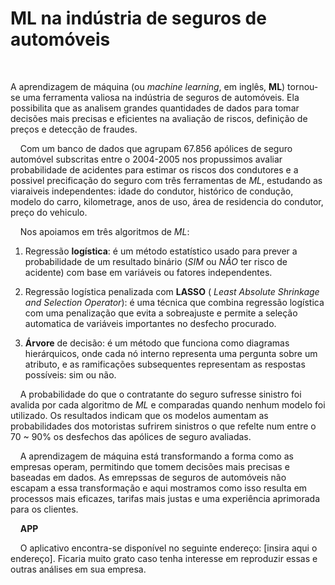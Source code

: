 
# ML na indústria de seguros de automóveis

<!-- badges: start -->
<!-- badges: end -->

<p align="justify"> 
  
&nbsp;&nbsp;&nbsp;

A aprendizagem de máquina (ou _machine learning_, em inglês, **ML**) tornou-se uma ferramenta valiosa na indústria de seguros de automóveis. Ela possibilita que as analisem grandes quantidades de dados para tomar decisões mais precisas e eficientes na avaliação de riscos, definição de preços e detecção de fraudes.

&nbsp;&nbsp;&nbsp;
Com um banco de dados que agrupam 67.856 apólices de seguro automóvel subscritas entre o 2004-2005 nos propussimos avaliar probabilidade de acidentes para estimar os riscos dos condutores e a possivel precificação do seguro com três ferramentas de _ML_, estudando as viaraiveis independentes: idade do condutor, histórico de condução, modelo do carro, kilometrage, anos de uso, área de residencia do condutor, preço do vehiculo.

&nbsp;&nbsp;&nbsp;
Nos apoiamos em três algoritmos de _ML_: 

  1. Regressão **logística**: é um método estatístico usado para prever a probabilidade de um resultado binário (*SIM* ou *NÃO* ter risco de acidente) com base em variáveis ou fatores independentes.

  2. Regressão logística penalizada com **LASSO** ( _Least Absolute Shrinkage and Selection Operator_): é uma técnica que combina regressão logística com uma penalização que evita a sobreajuste e permite a seleção automatica de variáveis importantes no desfecho procurado.

  3. **Árvore** de decisão: é um método que funciona como diagramas hierárquicos, onde cada nó interno representa uma pergunta sobre um atributo, e as ramificações subsequentes representam as respostas possíveis: sim ou não.


&nbsp;&nbsp;&nbsp;
A probabilidade do que o contratante do seguro sufresse sinistro foi avalida por cada algoritmo de _ML_ e comparadas quando nenhum modelo foi utilizado. Os resultados indicam que os modelos aumentam as probabilidades dos motoristas sufrirem sinistros o que refelte num entre o 70 ~ 90% os desfechos das apólices de seguro avaliadas.

&nbsp;&nbsp;&nbsp;
A aprendizagem de máquina está transformando a forma como as empresas operam, permitindo que tomem decisões mais precisas e baseadas em dados. As emrepssas de seguros de automóveis não escapam a essa transformação e aqui mostramos como isso resulta em processos mais eficazes, tarifas mais justas e uma experiência aprimorada para os clientes.

&nbsp;&nbsp;&nbsp;
**APP**

&nbsp;&nbsp;&nbsp;
O aplicativo encontra-se disponível no seguinte endereço: [insira aqui o endereço]. Ficaria muito grato caso tenha interesse em reproduzir essas e outras análises em sua empresa.

</p>

